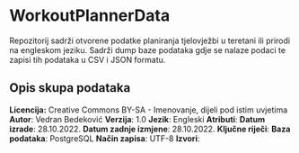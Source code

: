 # WorkoutPlannerData
Repozitorij sadrži otvorene podatke planiranja tjelovježbi u teretani ili prirodi na engleskom jeziku. Sadrži dump baze podataka gdje se nalaze podaci te zapisi tih podataka u CSV i JSON formatu. 

## Opis skupa podataka


**Licencija:** Creative Commons BY-SA - Imenovanje, dijeli pod istim uvjetima
**Autor**: Vedran Bedeković
**Verzija**: 1.0
**Jezik**: Engleski
**Atributi**:
**Datum izrade**: 28.10.2022.
**Datum zadnje izmjene**: 28.10.2022.
**Ključne riječi**:
**Baza podataka**: PostgreSQL
**Način zapisa**: UTF-8
**Izvori**:
